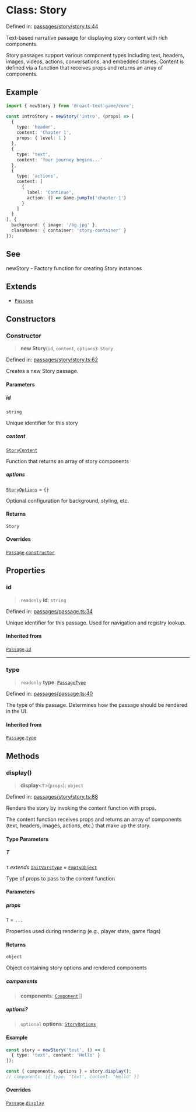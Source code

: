# Class: Story

Defined in: [passages/story/story.ts:44](https://github.com/laruss/react-text-game/blob/325ef0387ed3a81c3cff0516cf5aab684d6f654f/packages/core/src/passages/story/story.ts#L44)

Text-based narrative passage for displaying story content with rich components.

Story passages support various component types including text, headers, images,
videos, actions, conversations, and embedded stories. Content is defined via
a function that receives props and returns an array of components.

## Example

```typescript
import { newStory } from '@react-text-game/core';

const introStory = newStory('intro', (props) => [
  {
    type: 'header',
    content: 'Chapter 1',
    props: { level: 1 }
  },
  {
    type: 'text',
    content: 'Your journey begins...'
  },
  {
    type: 'actions',
    content: [
      {
        label: 'Continue',
        action: () => Game.jumpTo('chapter-1')
      }
    ]
  }
], {
  background: { image: '/bg.jpg' },
  classNames: { container: 'story-container' }
});
```

## See

newStory - Factory function for creating Story instances

## Extends

- [`Passage`](Passage.md)

## Constructors

### Constructor

> **new Story**(`id`, `content`, `options`): `Story`

Defined in: [passages/story/story.ts:62](https://github.com/laruss/react-text-game/blob/325ef0387ed3a81c3cff0516cf5aab684d6f654f/packages/core/src/passages/story/story.ts#L62)

Creates a new Story passage.

#### Parameters

##### id

`string`

Unique identifier for this story

##### content

[`StoryContent`](../type-aliases/StoryContent.md)

Function that returns an array of story components

##### options

[`StoryOptions`](../type-aliases/StoryOptions.md) = `{}`

Optional configuration for background, styling, etc.

#### Returns

`Story`

#### Overrides

[`Passage`](Passage.md).[`constructor`](Passage.md#constructor)

## Properties

### id

> `readonly` **id**: `string`

Defined in: [passages/passage.ts:34](https://github.com/laruss/react-text-game/blob/325ef0387ed3a81c3cff0516cf5aab684d6f654f/packages/core/src/passages/passage.ts#L34)

Unique identifier for this passage.
Used for navigation and registry lookup.

#### Inherited from

[`Passage`](Passage.md).[`id`](Passage.md#id)

***

### type

> `readonly` **type**: [`PassageType`](../type-aliases/PassageType.md)

Defined in: [passages/passage.ts:40](https://github.com/laruss/react-text-game/blob/325ef0387ed3a81c3cff0516cf5aab684d6f654f/packages/core/src/passages/passage.ts#L40)

The type of this passage.
Determines how the passage should be rendered in the UI.

#### Inherited from

[`Passage`](Passage.md).[`type`](Passage.md#type)

## Methods

### display()

> **display**\<`T`\>(`props`): `object`

Defined in: [passages/story/story.ts:88](https://github.com/laruss/react-text-game/blob/325ef0387ed3a81c3cff0516cf5aab684d6f654f/packages/core/src/passages/story/story.ts#L88)

Renders the story by invoking the content function with props.

The content function receives props and returns an array of components
(text, headers, images, actions, etc.) that make up the story.

#### Type Parameters

##### T

`T` *extends* [`InitVarsType`](../type-aliases/InitVarsType.md) = [`EmptyObject`](../type-aliases/EmptyObject.md)

Type of props to pass to the content function

#### Parameters

##### props

`T` = `...`

Properties used during rendering (e.g., player state, game flags)

#### Returns

`object`

Object containing story options and rendered components

##### components

> **components**: [`Component`](../type-aliases/Component.md)[]

##### options?

> `optional` **options**: [`StoryOptions`](../type-aliases/StoryOptions.md)

#### Example

```typescript
const story = newStory('test', () => [
  { type: 'text', content: 'Hello' }
]);

const { components, options } = story.display();
// components: [{ type: 'text', content: 'Hello' }]
```

#### Overrides

[`Passage`](Passage.md).[`display`](Passage.md#display)
